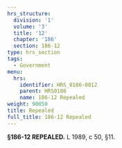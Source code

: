 ```yaml
---
hrs_structure:
  division: '1'
  volume: '3'
  title: '12'
  chapter: '186'
  section: 186-12
type: hrs_section
tags:
  - Government
menu:
  hrs:
    identifier: HRS_0186-0012
    parent: HRS0186
    name: 186-12 Repealed
weight: 90050
title: Repealed
full_title: 186-12 Repealed
---
```

**§186-12 REPEALED.** L 1989, c 50, §11.